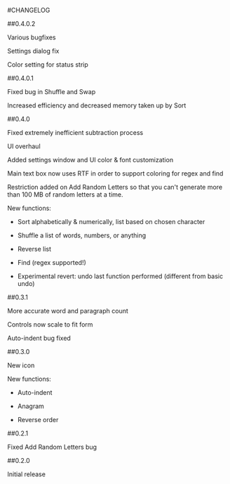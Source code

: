 #CHANGELOG

##0.4.0.2

Various bugfixes

Settings dialog fix

Color setting for status strip

##0.4.0.1

Fixed bug in Shuffle and Swap

Increased efficiency and decreased memory taken up by Sort

##0.4.0 

Fixed extremely inefficient subtraction process

UI overhaul

Added settings window and UI color & font customization

Main text box now uses RTF in order to support coloring for regex and find

Restriction added on Add Random Letters so that you can't generate more than 100 MB of random letters at a time.

New functions: 

- Sort alphabetically & numerically, list based on chosen character

- Shuffle a list of words, numbers, or anything

- Reverse list

- Find (regex supported!)

- Experimental revert: undo last function performed (different from basic undo)

##0.3.1

More accurate word and paragraph count

Controls now scale to fit form

Auto-indent bug fixed

##0.3.0

New icon

New functions:

- Auto-indent

- Anagram

- Reverse order

##0.2.1

Fixed Add Random Letters bug

##0.2.0

Initial release